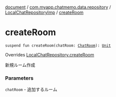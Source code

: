 [document](../../index.md) / [com.myapp.chatmemo.data.repository](../index.md) / [LocalChatRepositoryImp](index.md) / [createRoom](./create-room.md)

# createRoom

`suspend fun createRoom(chatRoom: `[`ChatRoom`](../../com.myapp.chatmemo.domain.model.entity/-chat-room/index.md)`): `[`Unit`](https://kotlinlang.org/api/latest/jvm/stdlib/kotlin/-unit/index.html)

Overrides [LocalChatRepository.createRoom](../../com.myapp.chatmemo.domain.repository/-local-chat-repository/create-room.md)

新規ルーム作成

### Parameters

`chatRoom` - 追加するルーム